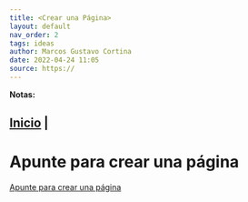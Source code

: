 ```yaml
---
title: <Crear una Página>
layout: default
nav_order: 2
tags: ideas
author: Marcos Gustavo Cortina
date: 2022-04-24 11:05
source: https://
---
```

**Notas:**

[Inicio](index.md) |
---


# Apunte para crear una página

[Apunte para crear una página](https://scds.github.io/github-pages)
